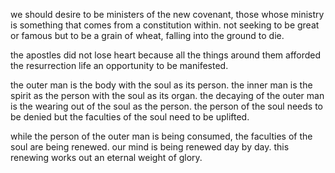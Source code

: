 we should desire to be ministers of the new covenant, those whose ministry is something
that comes from a constitution within. not seeking to be great or famous but to be a
grain of wheat, falling into the ground to die.

the apostles did not lose heart because all the things around them afforded the resurrection life an opportunity to be manifested.

the outer man is the body with the soul as its person. the inner man is the spirit as the person with the soul as its organ. the decaying of the outer man is the wearing out of the soul as the person. the person of the soul needs to be denied but the faculties of the soul need to be uplifted.

while the person of the outer man is being consumed, the faculties of the soul are being renewed. our mind is being renewed day by day. this renewing works out an eternal weight of glory.
